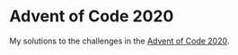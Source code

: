 # Advent of Code 2020

My solutions to the challenges in the [Advent of Code 2020](https://adventofcode.com/2020/).

